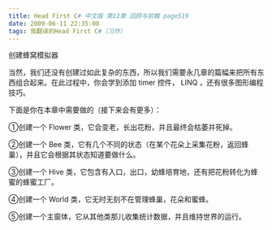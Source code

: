 ```yaml
---
title: Head First C# 中文版 第12章 回顾与前瞻 page519
date: 2009-06-11 22:35:00
tags: 我翻译的Head First C#（习作）
---
```

创建蜂窝模拟器

  

当然，我们还没有创建过如此复杂的东西，所以我们需要永几章的篇幅来把所有东西组合起来。在此过程中，你会学到添加  timer  控件，  LINQ
，还有很多图形编程技巧。

  

下面是你在本章中需要做的（接下来会有更多）：

  

①创建一个  Flower  类，它会变老，长出花粉，并且最终会枯萎并死掉。

②创建一个  Bee  类，它有几个不同的状态（在某个花朵上采集花粉，返回蜂巢），并且它会根据其状态知道要做什么。

③创建一个  Hive  类，它包含有入口，出口，幼蜂培育地，还有把花粉转化为蜂蜜的蜂蜜工厂。

④创建一个  World  类，它无时无刻不在管理蜂巢，花朵和蜜蜂。

⑤创建一个主窗体，它从其他类那儿收集统计数据，并且维持世界的运行。

  



